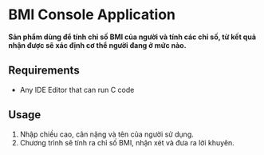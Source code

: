 ﻿# BMI Console Application
**Sản phẩm dùng để tính chỉ số BMI của người và tính các chỉ số, từ kết quả nhận được sẽ xác định cơ thể người đang ở mức nào.**

## Requirements
* Any IDE Editor that can run C code

## Usage
1. Nhập chiều cao, cân nặng và tên của người sử dụng.
2. Chương trình sẽ tính ra chỉ số BMI, nhận xét và đưa ra lời khuyên.
